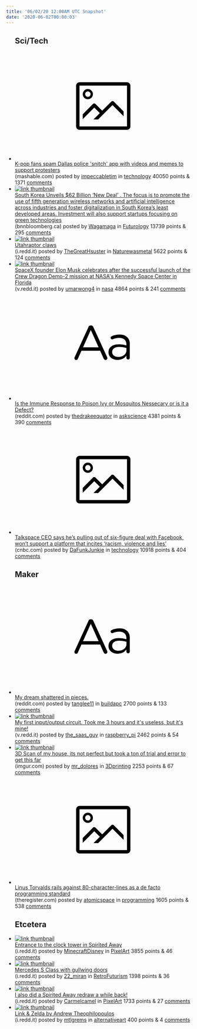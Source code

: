 ```yaml
---
title: '06/02/20 12:00AM UTC Snapshot'
date: '2020-06-02T00:00:03'
---
```

<ul>
<h2>Sci/Tech</h2>

<li><a href='https://mashable.com/article/dallas-police-app-iwatch-spam-kpop-fancams-protests-black-lives-matter/'><svg version='1.1' viewBox='-34 -14 104 64' preserveAspectRatio='xMidYMid meet' xmlns='http://www.w3.org/2000/svg' xmlns:xlink='http://www.w3.org/1999/xlink'>
    <title>link thumbnail</title>
    <path d='M32,4H4A2,2,0,0,0,2,6V30a2,2,0,0,0,2,2H32a2,2,0,0,0,2-2V6A2,2,0,0,0,32,4ZM4,30V6H32V30Z'></path>
    <path d='M8.92,14a3,3,0,1,0-3-3A3,3,0,0,0,8.92,14Zm0-4.6A1.6,1.6,0,1,1,7.33,11,1.6,1.6,0,0,1,8.92,9.41Z'></path>
    <path d='M22.78,15.37l-5.4,5.4-4-4a1,1,0,0,0-1.41,0L5.92,22.9v2.83l6.79-6.79L16,22.18l-3.75,3.75H15l8.45-8.45L30,24V21.18l-5.81-5.81A1,1,0,0,0,22.78,15.37Z'></path>
    </svg></a><div><div class='linkTitle'><a href='https://mashable.com/article/dallas-police-app-iwatch-spam-kpop-fancams-protests-black-lives-matter/'>K-pop fans spam Dallas police 'snitch' app with videos and memes to support protesters</a></div>(mashable.com) posted by <a href='https://www.reddit.com/user/impeccabletim'>impeccabletim</a> in <a href='https://www.reddit.com/r/technology'>technology</a> 40050 points & 1371 <a href='https://www.reddit.com/r/technology/comments/guk4x4/kpop_fans_spam_dallas_police_snitch_app_with/'>comments</a></div></li>

<li><a href='https://www.bnnbloomberg.ca/south-korea-unveils-62-billion-new-deal-to-reshape-post-virus-economy-1.1443792'><img src='https://b.thumbs.redditmedia.com/UOmRiADlshcpu26un6HZyKgTmStjIRQ0Cu2cNlX1lWk.jpg' alt='link thumbnail'></a><div><div class='linkTitle'><a href='https://www.bnnbloomberg.ca/south-korea-unveils-62-billion-new-deal-to-reshape-post-virus-economy-1.1443792'>South Korea Unveils $62 Billion ‘New Deal’ . The focus is to promote the use of fifth generation wireless networks and artificial intelligence across industries and foster digitalization in South Korea’s least developed areas. Investment will also support startups focusing on green technologies</a></div>(bnnbloomberg.ca) posted by <a href='https://www.reddit.com/user/Wagamaga'>Wagamaga</a> in <a href='https://www.reddit.com/r/Futurology'>Futurology</a> 13739 points & 295 <a href='https://www.reddit.com/r/Futurology/comments/guhn0c/south_korea_unveils_62_billion_new_deal_the_focus/'>comments</a></div></li>

<li><a href='https://i.redd.it/blc16ykmd8251.jpg'><img src='https://b.thumbs.redditmedia.com/PnaWkJPgcCxwpvEPXsMm8Mr4WA_uRpjXEZwjRrgXV_c.jpg' alt='link thumbnail'></a><div><div class='linkTitle'><a href='https://i.redd.it/blc16ykmd8251.jpg'>Utahraptor claws</a></div>(i.redd.it) posted by <a href='https://www.reddit.com/user/TheGreatHsuster'>TheGreatHsuster</a> in <a href='https://www.reddit.com/r/Naturewasmetal'>Naturewasmetal</a> 5622 points & 124 <a href='https://www.reddit.com/r/Naturewasmetal/comments/gueb3y/utahraptor_claws/'>comments</a></div></li>

<li><a href='https://v.redd.it/y6i73pk26b251'><img src='https://b.thumbs.redditmedia.com/d5vM1A3zf0nX0ssSJudwnKI7EsBpgG8935zBucgb4pc.jpg' alt='link thumbnail'></a><div><div class='linkTitle'><a href='https://v.redd.it/y6i73pk26b251'>SpaceX founder Elon Musk celebrates after the successful launch of the Crew Dragon Demo-2 mission at NASA's Kennedy Space Center in Florida</a></div>(v.redd.it) posted by <a href='https://www.reddit.com/user/umarwong4'>umarwong4</a> in <a href='https://www.reddit.com/r/nasa'>nasa</a> 4864 points & 241 <a href='https://www.reddit.com/r/nasa/comments/gulm1z/spacex_founder_elon_musk_celebrates_after_the/'>comments</a></div></li>

<li><a href='https://www.reddit.com/r/askscience/comments/guh3lt/is_the_immune_response_to_poison_ivy_or_mosquitos/'><svg version='1.1' viewBox='-34 -12 104 64' preserveAspectRatio='xMidYMid slice' xmlns='http://www.w3.org/2000/svg' xmlns:xlink='http://www.w3.org/1999/xlink'>
    <title>text link thumbnail</title>
    <path d='M12.19,8.84a1.45,1.45,0,0,0-1.4-1h-.12a1.46,1.46,0,0,0-1.42,1L1.14,26.56a1.29,1.29,0,0,0-.14.59,1,1,0,0,0,1,1,1.12,1.12,0,0,0,1.08-.77l2.08-4.65h11l2.08,4.59a1.24,1.24,0,0,0,1.12.83,1.08,1.08,0,0,0,1.08-1.08,1.64,1.64,0,0,0-.14-.57ZM6.08,20.71l4.59-10.22,4.6,10.22Z'>
    </path>
    <path d='M32.24,14.78A6.35,6.35,0,0,0,27.6,13.2a11.36,11.36,0,0,0-4.7,1,1,1,0,0,0-.58.89,1,1,0,0,0,.94.92,1.23,1.23,0,0,0,.39-.08,8.87,8.87,0,0,1,3.72-.81c2.7,0,4.28,1.33,4.28,3.92v.5a15.29,15.29,0,0,0-4.42-.61c-3.64,0-6.14,1.61-6.14,4.64v.05c0,2.95,2.7,4.48,5.37,4.48a6.29,6.29,0,0,0,5.19-2.48V26.9a1,1,0,0,0,1,1,1,1,0,0,0,1-1.06V19A5.71,5.71,0,0,0,32.24,14.78Zm-.56,7.7c0,2.28-2.17,3.89-4.81,3.89-1.94,0-3.61-1.06-3.61-2.86v-.06c0-1.8,1.5-3,4.2-3a15.2,15.2,0,0,1,4.22.61Z'>
    </path>
    </svg></a><div><div class='linkTitle'><a href='https://www.reddit.com/r/askscience/comments/guh3lt/is_the_immune_response_to_poison_ivy_or_mosquitos/'>Is the Immune Response to Poison Ivy or Mosquitos Nessecary or is it a Defect?</a></div>(reddit.com) posted by <a href='https://www.reddit.com/user/thedrakeequator'>thedrakeequator</a> in <a href='https://www.reddit.com/r/askscience'>askscience</a> 4381 points & 390 <a href='https://www.reddit.com/r/askscience/comments/guh3lt/is_the_immune_response_to_poison_ivy_or_mosquitos/'>comments</a></div></li>

<li><a href='https://www.cnbc.com/2020/06/01/talkspace-pulls-out-of-deal-with-facebook-over-violent-trump-posts.html'><svg version='1.1' viewBox='-34 -14 104 64' preserveAspectRatio='xMidYMid meet' xmlns='http://www.w3.org/2000/svg' xmlns:xlink='http://www.w3.org/1999/xlink'>
    <title>link thumbnail</title>
    <path d='M32,4H4A2,2,0,0,0,2,6V30a2,2,0,0,0,2,2H32a2,2,0,0,0,2-2V6A2,2,0,0,0,32,4ZM4,30V6H32V30Z'></path>
    <path d='M8.92,14a3,3,0,1,0-3-3A3,3,0,0,0,8.92,14Zm0-4.6A1.6,1.6,0,1,1,7.33,11,1.6,1.6,0,0,1,8.92,9.41Z'></path>
    <path d='M22.78,15.37l-5.4,5.4-4-4a1,1,0,0,0-1.41,0L5.92,22.9v2.83l6.79-6.79L16,22.18l-3.75,3.75H15l8.45-8.45L30,24V21.18l-5.81-5.81A1,1,0,0,0,22.78,15.37Z'></path>
    </svg></a><div><div class='linkTitle'><a href='https://www.cnbc.com/2020/06/01/talkspace-pulls-out-of-deal-with-facebook-over-violent-trump-posts.html'>Talkspace CEO says he’s pulling out of six-figure deal with Facebook, won’t support a platform that incites ‘racism, violence and lies’</a></div>(cnbc.com) posted by <a href='https://www.reddit.com/user/DaFunkJunkie'>DaFunkJunkie</a> in <a href='https://www.reddit.com/r/technology'>technology</a> 10918 points & 404 <a href='https://www.reddit.com/r/technology/comments/gurezn/talkspace_ceo_says_hes_pulling_out_of_sixfigure/'>comments</a></div></li>

<h2>Maker</h2>

<li><a href='https://www.reddit.com/r/buildapc/comments/gujtrf/my_dream_shattered_in_pieces/'><svg version='1.1' viewBox='-34 -12 104 64' preserveAspectRatio='xMidYMid slice' xmlns='http://www.w3.org/2000/svg' xmlns:xlink='http://www.w3.org/1999/xlink'>
    <title>text link thumbnail</title>
    <path d='M12.19,8.84a1.45,1.45,0,0,0-1.4-1h-.12a1.46,1.46,0,0,0-1.42,1L1.14,26.56a1.29,1.29,0,0,0-.14.59,1,1,0,0,0,1,1,1.12,1.12,0,0,0,1.08-.77l2.08-4.65h11l2.08,4.59a1.24,1.24,0,0,0,1.12.83,1.08,1.08,0,0,0,1.08-1.08,1.64,1.64,0,0,0-.14-.57ZM6.08,20.71l4.59-10.22,4.6,10.22Z'>
    </path>
    <path d='M32.24,14.78A6.35,6.35,0,0,0,27.6,13.2a11.36,11.36,0,0,0-4.7,1,1,1,0,0,0-.58.89,1,1,0,0,0,.94.92,1.23,1.23,0,0,0,.39-.08,8.87,8.87,0,0,1,3.72-.81c2.7,0,4.28,1.33,4.28,3.92v.5a15.29,15.29,0,0,0-4.42-.61c-3.64,0-6.14,1.61-6.14,4.64v.05c0,2.95,2.7,4.48,5.37,4.48a6.29,6.29,0,0,0,5.19-2.48V26.9a1,1,0,0,0,1,1,1,1,0,0,0,1-1.06V19A5.71,5.71,0,0,0,32.24,14.78Zm-.56,7.7c0,2.28-2.17,3.89-4.81,3.89-1.94,0-3.61-1.06-3.61-2.86v-.06c0-1.8,1.5-3,4.2-3a15.2,15.2,0,0,1,4.22.61Z'>
    </path>
    </svg></a><div><div class='linkTitle'><a href='https://www.reddit.com/r/buildapc/comments/gujtrf/my_dream_shattered_in_pieces/'>My dream shattered in pieces.</a></div>(reddit.com) posted by <a href='https://www.reddit.com/user/tanglee11'>tanglee11</a> in <a href='https://www.reddit.com/r/buildapc'>buildapc</a> 2700 points & 133 <a href='https://www.reddit.com/r/buildapc/comments/gujtrf/my_dream_shattered_in_pieces/'>comments</a></div></li>

<li><a href='https://v.redd.it/7ch0vk2jc8251'><img src='https://b.thumbs.redditmedia.com/RpJ5uv4nDENqXys5djA_2DGy6g1pUU8oa8rr9RxBuBE.jpg' alt='link thumbnail'></a><div><div class='linkTitle'><a href='https://v.redd.it/7ch0vk2jc8251'>My first input/output circuit. Took me 3 hours and it's useless, but it's mine!</a></div>(v.redd.it) posted by <a href='https://www.reddit.com/user/the_saas_guy'>the_saas_guy</a> in <a href='https://www.reddit.com/r/raspberry_pi'>raspberry_pi</a> 2462 points & 54 <a href='https://www.reddit.com/r/raspberry_pi/comments/gue92p/my_first_inputoutput_circuit_took_me_3_hours_and/'>comments</a></div></li>

<li><a href='https://imgur.com/DFGdPwD'><img src='https://b.thumbs.redditmedia.com/0btFTqs-t2AEmQUjwFyrDXm44w8v-s4LkqY-YCnXwGU.jpg' alt='link thumbnail'></a><div><div class='linkTitle'><a href='https://imgur.com/DFGdPwD'>3D Scan of my house, its not perfect but took a ton of trial and error to get this far</a></div>(imgur.com) posted by <a href='https://www.reddit.com/user/mr_dolores'>mr_dolores</a> in <a href='https://www.reddit.com/r/3Dprinting'>3Dprinting</a> 2253 points & 67 <a href='https://www.reddit.com/r/3Dprinting/comments/gukn8l/3d_scan_of_my_house_its_not_perfect_but_took_a/'>comments</a></div></li>

<li><a href='https://www.theregister.com/2020/06/01/linux_5_7/'><svg version='1.1' viewBox='-34 -14 104 64' preserveAspectRatio='xMidYMid meet' xmlns='http://www.w3.org/2000/svg' xmlns:xlink='http://www.w3.org/1999/xlink'>
    <title>link thumbnail</title>
    <path d='M32,4H4A2,2,0,0,0,2,6V30a2,2,0,0,0,2,2H32a2,2,0,0,0,2-2V6A2,2,0,0,0,32,4ZM4,30V6H32V30Z'></path>
    <path d='M8.92,14a3,3,0,1,0-3-3A3,3,0,0,0,8.92,14Zm0-4.6A1.6,1.6,0,1,1,7.33,11,1.6,1.6,0,0,1,8.92,9.41Z'></path>
    <path d='M22.78,15.37l-5.4,5.4-4-4a1,1,0,0,0-1.41,0L5.92,22.9v2.83l6.79-6.79L16,22.18l-3.75,3.75H15l8.45-8.45L30,24V21.18l-5.81-5.81A1,1,0,0,0,22.78,15.37Z'></path>
    </svg></a><div><div class='linkTitle'><a href='https://www.theregister.com/2020/06/01/linux_5_7/'>Linus Torvalds rails against 80-character-lines as a de facto programming standard</a></div>(theregister.com) posted by <a href='https://www.reddit.com/user/atomicspace'>atomicspace</a> in <a href='https://www.reddit.com/r/programming'>programming</a> 1605 points & 538 <a href='https://www.reddit.com/r/programming/comments/gufvmy/linus_torvalds_rails_against_80characterlines_as/'>comments</a></div></li>

<h2>Etcetera</h2>

<li><a href='https://i.redd.it/nxd1tuuqra251.gif'><img src='https://b.thumbs.redditmedia.com/0LGl8Mw952hSmWLoDQ31q9qlVIxdGr4EywsX1SKCyUg.jpg' alt='link thumbnail'></a><div><div class='linkTitle'><a href='https://i.redd.it/nxd1tuuqra251.gif'>Entrance to the clock tower in Spirited Away</a></div>(i.redd.it) posted by <a href='https://www.reddit.com/user/MinecraftDisney'>MinecraftDisney</a> in <a href='https://www.reddit.com/r/PixelArt'>PixelArt</a> 3855 points & 46 <a href='https://www.reddit.com/r/PixelArt/comments/guka1m/entrance_to_the_clock_tower_in_spirited_away/'>comments</a></div></li>

<li><a href='https://i.redd.it/lg1pr63ioa251.jpg'><img src='https://b.thumbs.redditmedia.com/OvoBQ6gRdpN3eY3FT8i1Dl8LVWDcw4MsmIh05Em_ioE.jpg' alt='link thumbnail'></a><div><div class='linkTitle'><a href='https://i.redd.it/lg1pr63ioa251.jpg'>Mercedes S Class with gullwing doors</a></div>(i.redd.it) posted by <a href='https://www.reddit.com/user/22_miran'>22_miran</a> in <a href='https://www.reddit.com/r/RetroFuturism'>RetroFuturism</a> 1398 points & 36 <a href='https://www.reddit.com/r/RetroFuturism/comments/guk06w/mercedes_s_class_with_gullwing_doors/'>comments</a></div></li>

<li><a href='https://i.redd.it/70ir6vxeb7251.png'><img src='https://a.thumbs.redditmedia.com/87garuA-1fS_s0TwsSiIlLzo6lvmbKTM8CxF6zAlfK0.jpg' alt='link thumbnail'></a><div><div class='linkTitle'><a href='https://i.redd.it/70ir6vxeb7251.png'>I also did a Spirited Away redraw a while back!</a></div>(i.redd.it) posted by <a href='https://www.reddit.com/user/Carmelcamel'>Carmelcamel</a> in <a href='https://www.reddit.com/r/PixelArt'>PixelArt</a> 1733 points & 27 <a href='https://www.reddit.com/r/PixelArt/comments/gubbx0/i_also_did_a_spirited_away_redraw_a_while_back/'>comments</a></div></li>

<li><a href='https://i.redd.it/3v9k1kax8a251.jpg'><img src='https://a.thumbs.redditmedia.com/hNGJna2C2ZbJUHsQBwZs542Qql7waLk2ZT68dXYbY64.jpg' alt='link thumbnail'></a><div><div class='linkTitle'><a href='https://i.redd.it/3v9k1kax8a251.jpg'>Link &amp; Zelda by Andrew Theophilopoulos</a></div>(i.redd.it) posted by <a href='https://www.reddit.com/user/mtlgrems'>mtlgrems</a> in <a href='https://www.reddit.com/r/alternativeart'>alternativeart</a> 400 points & 4 <a href='https://www.reddit.com/r/alternativeart/comments/guit5c/link_zelda_by_andrew_theophilopoulos/'>comments</a></div></li>

</ul>
